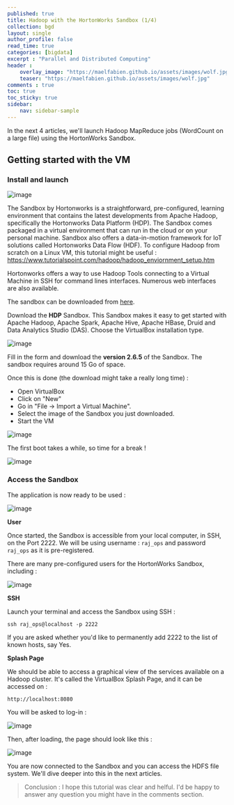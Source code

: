 ```yaml
---
published: true
title: Hadoop with the HortonWorks Sandbox (1/4)
collection: bgd
layout: single
author_profile: false
read_time: true
categories: [bigdata]
excerpt : "Parallel and Distributed Computing"
header :
    overlay_image: "https://maelfabien.github.io/assets/images/wolf.jpg"
    teaser: "https://maelfabien.github.io/assets/images/wolf.jpg"
comments : true
toc: true
toc_sticky: true
sidebar:
    nav: sidebar-sample
---
```


In the next 4 articles, we'll launch Hadoop MapReduce jobs (WordCount on a large file) using the HortonWorks Sandbox.

## Getting started with the VM

### Install and launch

![image](https://maelfabien.github.io/assets/images/Hadoop/hort.png)

The Sandbox by Hortonworks is a straightforward, pre-configured, learning environment that contains the latest developments from Apache Hadoop, specifically the Hortonworks Data Platform (HDP). The Sandbox comes packaged in a virtual environment that can run in the cloud or on your personal machine. Sandbox also offers a data-in-motion framework for IoT solutions called Hortonworks Data Flow (HDF). To configure Hadoop from scratch on a Linux VM, this tutorial might be useful : https://www.tutorialspoint.com/hadoop/hadoop_enviornment_setup.htm


Hortonworks offers a way to use Hadoop Tools connecting to a Virtual Machine in SSH for command lines interfaces. Numerous web interfaces are also available. 

The sandbox can be downloaded from [here](https://www.cloudera.com/downloads/hortonworks-sandbox.html).

Download the **HDP** Sandbox. This Sandbox makes it easy to get started with Apache Hadoop, Apache Spark, Apache Hive, Apache HBase, Druid and Data Analytics Studio (DAS). Choose the VirtualBox installation type.

![image](https://maelfabien.github.io/assets/images/Hadoop/26.png)

Fill in the form and download the **version 2.6.5** of the Sandbox. The sandbox requires around 15 Go of space.

Once this is done (the download might take a really long time) :
- Open VirtualBox
- Click on "New"
- Go in "File -> Import a Virtual Machine".
- Select the image of the Sandbox you just downloaded.
- Start the VM

![image](https://maelfabien.github.io/assets/images/Hadoop/33.png)

The first boot takes a while, so time for a break !

![image](https://maelfabien.github.io/assets/images/Hadoop/28.png)

### Access the Sandbox

The application is now ready to be used :

![image](https://maelfabien.github.io/assets/images/Hadoop/29.png)

**User** 

Once started, the Sandbox is accessible from your local computer, in SSH, on the Port 2222. We will be using username : `raj_ops` and password `raj_ops` as it is pre-registered. 

There are many pre-configured users for the HortonWorks Sandbox, including :

![image](https://maelfabien.github.io/assets/images/Hadoop/27.png)

**SSH**

Launch your terminal and access the Sandbox using SSH :

`ssh raj_ops@localhost -p 2222`

If you are asked whether you'd like to permanently add 2222 to the list of known hosts, say Yes.

**Splash Page**

We should be able to access a graphical view of the services available on a Hadoop cluster. It's called the VirtualBox Splash Page, and it can be accessed on :

`http://localhost:8080`

You will be asked to log-in :

![image](https://maelfabien.github.io/assets/images/Hadoop/34.png)

Then, after loading, the page should look like this :

![image](https://maelfabien.github.io/assets/images/Hadoop/35.png)

You are now connected to the Sandbox and you can access the HDFS file system. We'll dive deeper into this in the next articles.

> Conclusion : I hope this tutorial was clear and helful. I'd be happy to answer any question you might have in the comments section.
